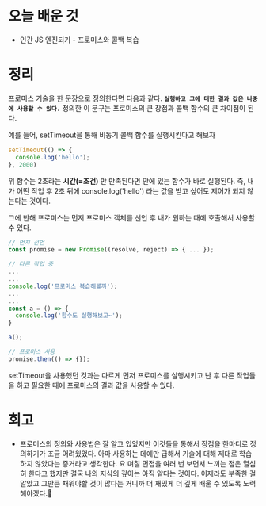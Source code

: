 # 오늘 배운 것

* 인간 JS 엔진되기 - 프로미스와 콜백 복습

# 정리

프로미스 기술을 한 문장으로 정의한다면 다음과 같다. **`실행하고 그에 대한 결과 값은 나중에 사용할 수 있다.`** 정의한 이 문구는 프로미스의 큰 장점과 콜백 함수의 큰 차이점이 된다.

예를 들어, setTimeout을 통해 비동기 콜백 함수를 실행시킨다고 해보자

```javascript
setTimeout(() => {
  console.log('hello');
}, 2000)
```

위 함수는 2초라는 **시간(=조건)** 만 만족된다면 안에 있는 함수가 바로 실행된다. 즉, 내가 어떤 작업 후 2초 뒤에 console.log('hello') 라는 값을 받고 싶어도 제어가 되지 않는다는 것이다.

그에 반해 프로미스는 먼저 프로미스 객체를 선언 후 내가 원하는 때에 호출해서 사용할 수 있다.

```javascript
// 먼저 선언
const promise = new Promise((resolve, reject) => { ... });

// 다른 작업 중
...
...
console.log('프로미스 복습해볼까');
...
...
const a = () => {
  console.log('함수도 실행해보고~');
}

a();

// 프로미스 사용
promise.then(() => {}); 
```

setTimeout을 사용했던 것과는 다르게 먼저 프로미스를 실행시키고 난 후 다른 작업들을 하고 필요한 때에 프로미스의 결과 값을 사용할 수 있다.

# 회고 

* 프로미스의 정의와 사용법은 잘 알고 있었지만 이것들을 통해서 장점을 한마디로 정의하기가 조금 어려웠었다. 아마 사용하는 데에만 급해서 기술에 대해 제대로 학습하지 않았다는 증거라고 생각한다. 요 며칠 면접을 여러 번 보면서 느끼는 점은
열심히 한다고 했지만 결국 나의 지식의 깊이는 아직 얕다는 것이다. 이제라도 부족한 걸 알았고 그만큼 채워야할 것이 많다는 거니까 더 재밌게 더 깊게 배울 수 있도록 노력해야겠다.🥲
